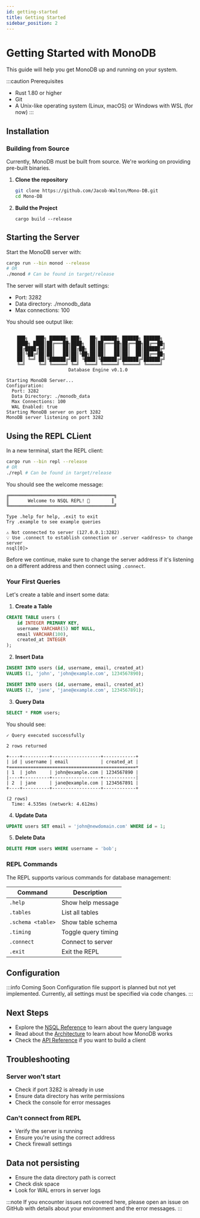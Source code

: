 ```yaml
---
id: getting-started
title: Getting Started
sidebar_position: 2
---
```


# Getting Started with MonoDB

This guide will help you get MonoDB up and running on your system.

:::caution Prerequisites

- Rust 1.80 or higher
- Git
- A Unix-like operating system (Linux, macOS) or Windows with WSL (for now)
  :::

## Installation

### Building from Source

Currently, MonoDB must be built from source. We're working on providing pre-built binaries.

1. **Clone the repository**

   ```bash
   git clone https://github.com/Jacob-Walton/Mono-DB.git
   cd Mono-DB
   ```

2. **Build the Project**
   ```
   cargo build --release
   ```

## Starting the Server

Start the MonoDB server with:

```bash
cargo run --bin monod --release
# OR
./monod # Can be found in target/release
```

The server will start with default settings:

- Port: 3282
- Data directory: ./monodb_data
- Max connections: 100

You should see output like:

```text

    ███╗   ███╗ ██████╗ ███╗   ██╗ ██████╗ ██████╗ ██████╗
    ████╗ ████║██╔═══██╗████╗  ██║██╔═══██╗██╔══██╗██╔══██╗
    ██╔████╔██║██║   ██║██╔██╗ ██║██║   ██║██║  ██║██████╔╝
    ██║╚██╔╝██║██║   ██║██║╚██╗██║██║   ██║██║  ██║██╔══██╗
    ██║ ╚═╝ ██║╚██████╔╝██║ ╚████║╚██████╔╝██████╔╝██████╔╝
    ╚═╝     ╚═╝ ╚═════╝ ╚═╝  ╚═══╝ ╚═════╝ ╚═════╝ ╚═════╝
                       Database Engine v0.1.0

Starting MonoDB Server...
Configuration:
  Port: 3282
  Data Directory: ./monodb_data
  Max Connections: 100
  WAL Enabled: true
Starting MonoDB server on port 3282
MonoDB server listening on port 3282
```

## Using the REPL CLient

In a new terminal, start the REPL client:

```bash
cargo run --bin repl --release
# OR
./repl # Can be found in target/release
```

You should see the welcome message:

```text
╔═══════════════════════════════════════╗
║       Welcome to NSQL REPL! 🚀        ║
╚═══════════════════════════════════════╝

Type .help for help, .exit to exit
Try .example to see example queries

⚠ Not connected to server (127.0.0.1:3282)
💡 Use .connect to establish connection or .server <address> to change server
nsql[0]>
```

Before we continue, make sure to change the server address if it's listening on a different address and then connect using `.connect`.

### Your First Queries

Let's create a table and insert some data:

1. **Create a Table**

```sql
CREATE TABLE users (
    id INTEGER PRIMARY KEY,
    username VARCHAR(5) NOT NULL,
    email VARCHAR(100),
    created_at INTEGER
);
```

2. **Insert Data**

```sql
INSERT INTO users (id, username, email, created_at)
VALUES (1, 'john', 'john@example.com', 1234567890);

INSERT INTO users (id, username, email, created_at)
VALUES (2, 'jane', 'jane@example.com', 1234567891);
```

3. **Query Data**

```sql
SELECT * FROM users;
```

You should see:

```text
✓ Query executed successfully

2 rows returned

+----+----------+------------------+------------+
| id | username | email            | created_at |
+===============================================+
| 1  | john     | john@example.com | 1234567890 |
|----+----------+------------------+------------|
| 2  | jane     | jane@example.com | 1234567891 |
+----+----------+------------------+------------+

(2 rows)
  Time: 4.535ms (network: 4.612ms)
```

4. **Update Data**

```sql
UPDATE users SET email = 'john@newdomain.com' WHERE id = 1;
```

5. **Delete Data**

```sql
DELETE FROM users WHERE username = 'bob';
```

### REPL Commands

The REPL supports various commands for database management:

| Command           | Description         |
| ----------------- | ------------------- |
| `.help`           | Show help message   |
| `.tables`         | List all tables     |
| `.schema <table>` | Show table schema   |
| `.timing`         | Toggle query timing |
| `.connect`        | Connect to server   |
| `.exit`           | Exit the REPL       |

## Configuration

:::info Coming Soon
Configuration file support is planned but not yet implemented. Currently, all settings must be specified via code changes.
:::

## Next Steps

- Explore the [NSQL Reference](nsql-reference) to learn about the query language
- Read about the [Architecture](architecture/overview) to learn about how MonoDB works
- Check the [API Reference](api/network-protocol) if you want to build a client

## Troubleshooting

### Server won't start

- Check if port 3282 is already in use
- Ensure data directory has write permissions
- Check the console for error messages

### Can't connect from REPL

- Verify the server is running
- Ensure you're using the correct address
- Check firewall settings

## Data not persisting

- Ensure the data directory path is correct
- Check disk space
- Look for WAL errors in server logs

:::note
If you encounter issues not covered here, please open an issue on GitHub with details about your environment and the error messages.
:::